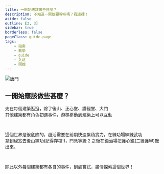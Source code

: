 ```yaml
---
title: 一開始應該做些甚麼？
description: 不知道一開始要幹嘛嗎？看這裡！
aside: false
outline: [2, 3]
sidebar: true
borderless: false
pageClass: guide-page
tags:
    - 指南
    - 教學
    - guide
    - 入坑
    - 開始
---
```


<img class='guide-img' src='/images/guide/2-how-to-start.jpg' alt='唐門'>

## 一開始應該做些甚麼？

先在每個建築逛逛，除了後山、正心堂、講經堂、大門  
其他建築都有角色初遇事件，游標移動到建築上可以互動

<br>

這個世界是很危險的，趙活需要在前期快速累積實力，在練功場練練武功  
拿到秘笈去後山練功(記得存檔!)，門派等級 2 之後在鍛治場把護心鏡(二級護甲)敲出來。

<br>

除此以外每個建築都有各自的事件，到處嘗試，盡情探索這個世界！
